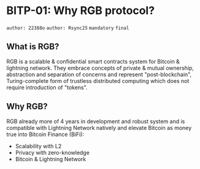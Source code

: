 # BITP-01: Why RGB protocol?

`author: 22388o` `author: Rsync25` `mandatory` `final`

## What is RGB? 

RGB is a scalable & confidential smart contracts system for Bitcoin & lightning network. They embrace concepts of private & mutual ownership, abstraction and separation of concerns and represent "post-blockchain", Turing-complete form of trustless distributed computing which does not require introduction of "tokens".

## Why RGB?

RGB already more of 4 years in development and robust system and is compatible with Lightning Network natively and elevate Bitcoin as money true into Bitcoin Finance (BiFi):

- Scalability with L2
- Privacy with zero-knowledge
- Bitcoin & Lightning Network
